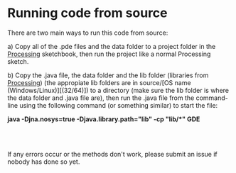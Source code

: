 # Running code from source

There are two main ways to run this code from source:

a) Copy all of the .pde files and the data folder to a project folder in the <a href="www.processing.org">Processing</a> sketchbook, then run the project like a normal Processing sketch.

b) Copy the .java file, the data folder and the lib folder (libraries from <a href="www.processing.org">Processing</a>) (the appropiate lib folders are in source/[OS name (Windows/Linux)][(32/64)]) to a directory (make sure the lib folder is where the data folder and .java file are), then run the .java file from the command-line using the following command (or something similar) to start the file:

<b>java -Djna.nosys=true -Djava.library.path="lib" -cp "lib/*" GDE</b>

<br></br>

If any errors occur or the methods don't work, please submit an issue if nobody has done so yet.

